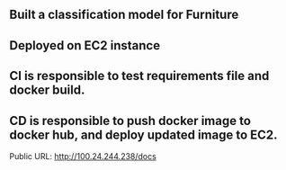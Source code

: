 ## Built a classification model for Furniture

## Deployed on EC2 instance

## CI is responsible to test requirements file and docker build.

## CD is responsible to push docker image to docker hub, and deploy updated image to EC2.

Public URL: http://100.24.244.238/docs